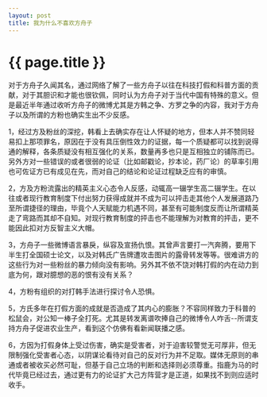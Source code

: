 ```yaml
---
layout: post
title: 我为什么不喜欢方舟子
---
```


{{ page.title }}
===============

对于方舟子久闻其名，通过网络了解了一些方舟子以往在科技打假和科普方面的贡献，对于其胆识和才能也很钦佩，同时认为方舟子对于当代中国有特殊的意义。但是最近半年通过收听方舟子的微博尤其是方韩之争、方罗之争的内容，我对于方舟子以及所谓的方粉也确实生出不少反感。

1，经过方及粉丝的深挖，韩看上去确实存在让人怀疑的地方，但本人并不赞同轻易扣上那项罪名，原因在于没有具压倒性效力的证据，每一个质疑都可以找到说得通的解释，各条质疑没有相互强化的关系，数量再多也只是互相独立的铺陈而已。另外方对一些错误的或者很弱的论证（比如邮戳论，抄本论，药厂论）的草率引用也可佐证方已有成见在先，而对自己的结论和论证过程缺乏应有的审慎。

2，方及方粉流露出的精英主义心态令人反感，动辄高一辍学生高二辍学生。在以往或者现行教育制度下付出努力获得成就并不成为可以抨击走其他个人发展道路乃至所谓捷径的理由，毕竟个人天赋能力机遇不同，甚至有可能制度反而让所谓精英走了弯路而其却不自知。对现行教育制度的抨击也不能理解为对教育的抨击，更不能因此扣对方反智主义大帽。

3，方舟子一些微博语言暴戾，纵容及宣扬仇恨。其曾声言要打一汽奔腾，要用下半生打全国硕士论文，以及对韩氏广告牌遭攻击图片的露骨转发等等。很难讲方的这些行为对一些粉丝的暴力倾向没有影响。另外其不依不饶对韩打假的内在动力到底为何，跟对臆想的恶的恨有没有关系？

4，方粉有组织的对打韩手法进行探讨令人恐惧。

5，方氏多年在打假方面的成就是否造成了其内心的膨胀？不容同样致力于科普的松鼠会，对公知一棒子全打死。尤其是转发离谱吹捧自己的微博令人咋舌--所谓支持方舟子促进农业生产，看到这个仿佛有看新闻联播之感。

6，方因为打假身体上受过伤害，确实是受害者，对于迫害较警觉无可厚非，但无限制强化受害者心态，以阴谋论看待对自己的反对行为并不足取。媒体无原则的串通或者被收买必然可耻，但基于自己立场的判断和选择则必须尊重。指鹿为马的时代毕竟已经过去，通过更有力的论证扩大己方阵营才是正道，如果找不到则应适时收手。

